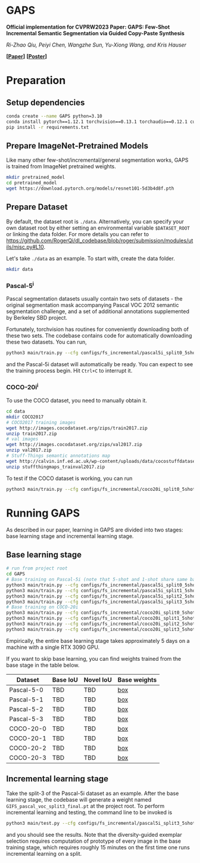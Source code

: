# GAPS

**Official implementation for CVPRW2023 Paper: GAPS: Few-Shot Incremental Semantic Segmentation via Guided Copy-Paste Synthesis**

*Ri-Zhao Qiu, Peiyi Chen, Wangzhe Sun, Yu-Xiong Wang, and Kris Hauser*

**[[Paper](https://github.com/IssamLaradji/l3divu/blob/main/l3divu_2023/accepted_no_archive/10.pdf)]**
**[[Poster](https://drive.google.com/file/d/1BmaOtSFQjQgi96xOAQDocgQ27Jy46Qvd/view?usp=sharing)]**

# Preparation

## Setup dependencies

```bash
conda create --name GAPS python=3.10
conda install pytorch==1.12.1 torchvision==0.13.1 torchaudio==0.12.1 cudatoolkit=11.6 cudatoolkit-dev=11.6 -c pytorch -c conda-forge -c nvidia
pip install -r requirements.txt
```

## Prepare ImageNet-Pretrained Models

Like many other few-shot/incremental/general segmentation works, GAPS is trained from ImageNet pretrained weights.

```bash
mkdir pretrained_model
cd pretrained_model
wget https://download.pytorch.org/models/resnet101-5d3b4d8f.pth
```

## Prepare Dataset

By default, the dataset root is `./data`. Alternatively, you can specify your own dataset root by either setting an environmental variable `$DATASET_ROOT` or linking the data folder. For more details you can refer to https://github.com/RogerQi/dl_codebase/blob/roger/submission/modules/utils/misc.py#L10.

Let's take `./data` as an example. To start with, create the data folder.

```bash
mkdir data
```

### Pascal-5<sup>i</sup>

Pascal segmentation datasets usually contain two sets of datasets - the original segmentation mask accompanying Pascal VOC 2012 semantic segmentation challenge, and a set of additional annotations supplemented by Berkeley SBD project.

Fortunately, torchvision has routines for conveniently downloading both of these two sets. The codebase contains code for automatically downloading these two datasets. You can run,

```bash
python3 main/train.py --cfg configs/fs_incremental/pascal5i_split0_5shot.yaml
```

and the Pascal-5i dataset will automatically be ready. You can expect to see the training process begin. Hit `Ctrl+C` to interrupt it.

### COCO-20i<sup>i</sup>

To use the COCO dataset, you need to manually obtain it.

```bash
cd data
mkdir COCO2017
# COCO2017 training images
wget http://images.cocodataset.org/zips/train2017.zip
unzip train2017.zip
# val images
wget http://images.cocodataset.org/zips/val2017.zip
unzip val2017.zip
# Stuff-Things semantic annotations map
wget http://calvin.inf.ed.ac.uk/wp-content/uploads/data/cocostuffdataset/stuffthingmaps_trainval2017.zip
unzip stuffthingmaps_trainval2017.zip
```

To test if the COCO dataset is working, you can run

```bash
python3 main/train.py --cfg configs/fs_incremental/coco20i_split0_5shot.yaml
```

# Running GAPS

As described in our paper, learning in GAPS are divided into two stages: base learning stage and incremental learning stage.

## Base learning stage

```bash
# run from project root
cd GAPS
# Base training on Pascal-5i (note that 5-shot and 1-shot share same base weights)
python3 main/train.py --cfg configs/fs_incremental/pascal5i_split0_5shot.yaml
python3 main/train.py --cfg configs/fs_incremental/pascal5i_split1_5shot.yaml
python3 main/train.py --cfg configs/fs_incremental/pascal5i_split2_5shot.yaml
python3 main/train.py --cfg configs/fs_incremental/pascal5i_split3_5shot.yaml
# Base training on COCO-20i
python3 main/train.py --cfg configs/fs_incremental/coco20i_split0_5shot.yaml
python3 main/train.py --cfg configs/fs_incremental/coco20i_split1_5shot.yaml
python3 main/train.py --cfg configs/fs_incremental/coco20i_split2_5shot.yaml
python3 main/train.py --cfg configs/fs_incremental/coco20i_split3_5shot.yaml
```

Empirically, the entire base learning stage takes approximately 5 days on a machine with a single RTX 3090 GPU.

If you want to skip base learning, you can find weights trained from the base stage in the table below.

| Dataset | Base IoU | Novel IoU | Base weights |
| --- | --- | --- | --- |
| Pascal-5-0 | TBD | TBD | [box](https://uofi.box.com/s/qwjpio1xubzp2h87vzmnosvff3kt2sfz) |
| Pascal-5-1 | TBD | TBD | [box](https://uofi.box.com/s/3b4opya1qmhztnn2mxaqjce32izvuvep) |
| Pascal-5-2 | TBD | TBD | [box](https://uofi.box.com/s/s9tb3jcl2n1vi73iu2e482to1txfhyhs) |
| Pascal-5-3 | TBD | TBD | [box](https://uofi.box.com/s/1fhmkne8pm8l8ucsg4uazlisioito8f1) |
| COCO-20-0  | TBD | TBD | [box](https://uofi.box.com/s/wnk7rscz9py9hkufqr78d130s8o3mgtx) |
| COCO-20-1  | TBD | TBD | [box](https://uofi.box.com/s/ccrosqwpks20ik5u50btxyfhf5776mjn) |
| COCO-20-2  | TBD | TBD | [box](https://uofi.box.com/s/83fgz1jxjrgxyb1i6ff4f8oowubr74vb) |
| COCO-20-3  | TBD | TBD | [box](https://uofi.box.com/s/y8hlhvzhseomtj6fjutyylt68v8jl1e6) |

## Incremental learning stage

Take the split-3 of the Pascal-5i dataset as an example.
After the base learning stage, the codebase will generate a weight named `GIFS_pascal_voc_split3_final.pt` at the project root. To perform incremental learning and testing, the command line to be invoked is

```bash
python3 main/test.py --cfg configs/fs_incremental/pascal5i_split3_5shot.yaml --load GIFS_pascal_voc_split3_final.pt
```

and you should see the results. Note that the diversity-guided exemplar selection requires computation of prototype of every image in the base training stage, which requires roughly 15 minutes on the first time one runs incremental learning on a split.
